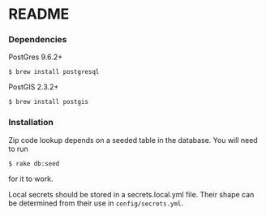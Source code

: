 # README

### Dependencies
PostGres 9.6.2+
```
$ brew install postgresql
```

PostGIS 2.3.2+
```
$ brew install postgis
```

### Installation
Zip code lookup depends on a seeded table in the database. You will need to run
```
$ rake db:seed
```
for it to work.

Local secrets should be stored in a secrets.local.yml file. Their shape can be
determined from their use in `config/secrets.yml`.

